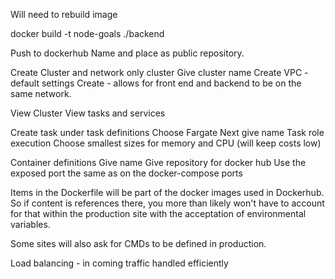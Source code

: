 Will need to rebuild image 

docker build -t node-goals ./backend

Push to dockerhub
Name and place as public repository. 

Create Cluster and network only cluster
Give cluster name 
Create VPC - default settings 
Create - allows for front end and backend to be on the same network. 

View Cluster
View tasks and services 

Create task under task definitions 
Choose Fargate 
Next give name
Task role execution 
Choose smallest sizes for memory and CPU (will keep costs low)

Container definitions 
Give name 
Give repository for docker hub
Use the exposed port the same as on the docker-compose ports 

Items in the Dockerfile will be part of the docker images used in Dockerhub. So if content is references there, you more than likely won't have to account for that within the production site with the acceptation of environmental variables. 

Some sites will also ask for CMDs to be defined in production. 

Load balancing - in coming traffic handled efficiently 